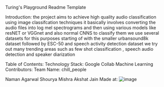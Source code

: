 Turing's Playground Readme Template


Introduction:
the project aims to achieve high quality audio classification using image classifcation techniques 
it basically involves converting the audio files into log mel spectrograms and then using various models like resNET or VGGnet and also normal CNNS to classify them 
we use several datasets for this purposes 
starting of with the smaller urbansound8k dataset followed by ESC-50 and speech activity detection dataset
we try out many trending areas such as few shot classification , speech audio detection and speaker diarization

Table of Contents:
Technology Stack:
Google Collab
Machine Learning
Contributors:
Team Name: chill_people

Naman Agarwal
Shourya Mishra
Akshat Jain
Made at: 
![image](https://github.com/user-attachments/assets/ab6c22c7-dc0d-4035-b540-0b37cd9b6c79)

